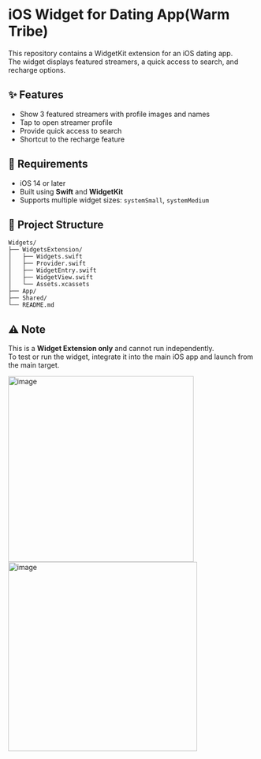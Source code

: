 # iOS Widget for Dating App(Warm Tribe)

This repository contains a WidgetKit extension for an iOS dating app.  
The widget displays featured streamers, a quick access to search, and recharge options.

## ✨ Features

- Show 3 featured streamers with profile images and names  
- Tap to open streamer profile  
- Provide quick access to search  
- Shortcut to the recharge feature  

## 📱 Requirements

- iOS 14 or later  
- Built using **Swift** and **WidgetKit**  
- Supports multiple widget sizes: `systemSmall`, `systemMedium`

## 📂 Project Structure

```
Widgets/
├── WidgetsExtension/
│   ├── Widgets.swift
│   ├── Provider.swift
│   ├── WidgetEntry.swift
│   ├── WidgetView.swift
│   └── Assets.xcassets
├── App/
├── Shared/
└── README.md
```

## ⚠️ Note

This is a **Widget Extension only** and cannot run independently.  
To test or run the widget, integrate it into the main iOS app and launch from the main target.

<img width="376" alt="image" src="https://github.com/user-attachments/assets/f1fc1c17-4609-473a-8d9e-6365f90387ee" />
<img width="383" alt="image" src="https://github.com/user-attachments/assets/b38823db-7c69-4605-9bee-583e12b7f31f" />




